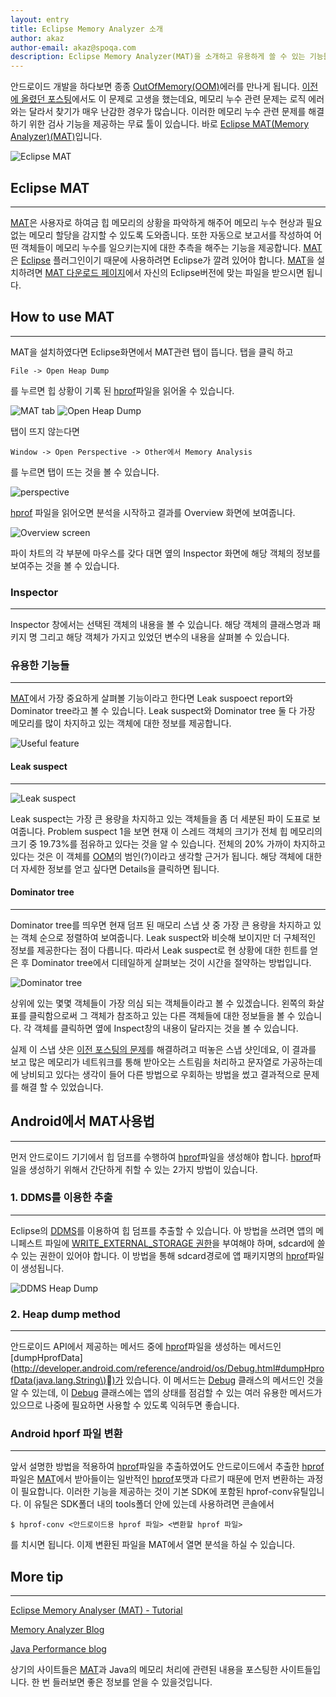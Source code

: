 ```yaml
---
layout: entry
title: Eclipse Memory Analyzer 소개
author: akaz
author-email: akaz@spoqa.com
description: Eclipse Memory Analyzer(MAT)을 소개하고 유용하게 쓸 수 있는 기능들을 알아봅니다.
---
```


안드로이드 개발을 하다보면 종종 [OutOfMemory(OOM)][OOM]에러를 만나게 됩니다. [이전에 올렸던 포스팅](https://spoqa.github.io/2012/01/09/using-gson-in-android.html)에서도 이 문제로 고생을 했는데요, 메모리 누수 관련 문제는 로직 에러와는 달라서 찾기가 매우 난감한 경우가 많습니다. 이러한 메모리 누수 관련 문제를 해결하기 위한 검사 기능을 제공하는 무료 툴이 있습니다. 바로 [Eclipse MAT(Memory Analyzer)(MAT)][MAT]입니다.

![Eclipse MAT](/images/eclipse-mat/mat_thumb.png)

## Eclipse MAT
---
[MAT]은 사용자로 하여금 힙 메모리의 상황을 파악하게 해주어 메모리 누수 현상과 필요없는 메모리 할당을 감지할 수 있도록 도와줍니다. 또한 자동으로 보고서를 작성하여 어떤 객체들이 메모리 누수를 일으키는지에 대한 추측을 해주는 기능을 제공합니다. [MAT]은 [Eclipse] 플러그인이기 때문에 사용하려면 Eclipse가 깔려 있어야 합니다. [MAT]을 설치하려면 [MAT 다운로드 페이지](http://eclipse.org/mat/downloads.php)에서 자신의 Eclipse버전에 맞는 파일을 받으시면 됩니다. 

## How to use MAT
---
MAT을 설치하였다면 Eclipse화면에서 MAT관련 탭이 뜹니다. 탭을 클릭 하고 
     
    File -> Open Heap Dump

를 누르면 힙 상황이 기록 된 [hprof]파일을 읽어올 수 있습니다.

![MAT tab](/images/eclipse-mat/mat_tab.png)
![Open Heap Dump](/images/eclipse-mat/open_heapdump.png)

탭이 뜨지 않는다면 

    Window -> Open Perspective -> Other에서 Memory Analysis

를 누르면 탭이 뜨는 것을 볼 수 있습니다.

![perspective](/images/eclipse-mat/perspective_memory_analysis.png)

[hprof] 파일을 읽어오면 분석을 시작하고 결과를 Overview 화면에 보여줍니다. 

![Overview screen](/images/eclipse-mat/overview.png)

파이 차트의 각 부분에 마우스를 갖다 대면 옆의 Inspector 화면에 해당 객체의 정보를 보여주는 것을 볼 수 있습니다.

### Inspector
---
Inspector 창에서는 선택된 객체의 내용을 볼 수 있습니다. 해당 객체의 클래스명과 패키지 명 그리고 해당 객체가 가지고 있었던 변수의 내용을 살펴볼 수 있습니다.

### 유용한 기능들
---
[MAT]에서 가장 중요하게 살펴볼 기능이라고 한다면 Leak suspoect report와 Dominator tree라고 볼 수 있습니다. Leak suspect와 Dominator tree 둘 다 가장 메모리를 많이 차지하고 있는 객체에 대한 정보를 제공합니다.

![Useful feature](/images/eclipse-mat/overview_useful_method.png)

#### Leak suspect
---

![Leak suspect](/images/eclipse-mat/leak_suspect.png)

Leak suspect는 가장 큰 용량을 차지하고 있는 객체들을 좀 더 세분된 파이 도표로 보여줍니다. Problem suspect 1을 보면 현재 이 스레드 객체의 크기가 전체 힙 메모리의 크기 중 19.73%를 점유하고 있다는 것을 알 수 있습니다. 전체의 20% 가까이 차지하고 있다는 것은 이 객체를 [OOM]의 범인(?)이라고 생각할 근거가 됩니다. 해당 객체에 대한 더 자세한 정보를 얻고 싶다면 Details을 클릭하면 됩니다.

#### Dominator tree
---
Dominator tree를 띄우면 현재 덤프 된 매모리 스냅 샷 중 가장 큰 용량을 차지하고 있는 객체 순으로 정렬하여 보여줍니다. Leak suspect와 비슷해 보이지만 더 구체적인 정보를 제공한다는 점이 다릅니다. 따라서 Leak suspect로 현 상황에 대한 힌트를 얻은 후 Dominator tree에서 디테일하게 살펴보는 것이 시간을 절약하는 방법입니다. 

![Dominator tree](/images/eclipse-mat/dominator_tree.png)

상위에 있는 몇몇 객체들이 가장 의심 되는 객체들이라고 볼 수 있겠습니다. 왼쪽의 화살표를 클릭함으로써 그 객체가 참조하고 있는 다른 객체들에 대한 정보들을 볼 수 있습니다. 각 객체를 클릭하면 옆에 Inspect창의 내용이 달라지는 것을 볼 수 있습니다.

실제 이 스냅 샷은 [이전 포스팅의 문제](https://spoqa.github.io/2012/01/09/using-gson-in-android.html)를 해결하려고 떠놓은 스냅 샷인데요, 이 결과를 보고 많은 메모리가 네트워크를 통해 받아오는 스트림을 처리하고 문자열로 가공하는데에 낭비되고 있다는 생각이 들어 다른 방법으로 우회하는 방법을 썼고 결과적으로 문제를 해결 할 수 있었습니다.

## Android에서 MAT사용법
---
먼저 안드로이드 기기에서 힙 덤프를 수행하여 [hprof]파일을 생성해야 합니다. [hprof]파일을 생성하기 위해서 간단하게 취할 수 있는 2가지 방법이 있습니다.

### 1. DDMS를 이용한 추출
---
Eclipse의 [DDMS]를 이용하여 힙 덤프를 추출할 수 있습니다. 아 방법을 쓰려면 앱의 메니페스트 파일에 [WRITE_EXTERNAL_STORAGE 권한](http://developer.android.com/reference/android/Manifest.permission.html#WRITE_EXTERNAL_STORAGE)을 부여해야 하며, sdcard에 쓸 수 있는 권한이 있어야 합니다. 이 방법을 통해 sdcard경로에 앱 패키지명의 [hprof]파일이 생성됩니다.

![DDMS Heap Dump](/images/eclipse-mat/ddms_heapdump.png)

### 2. Heap dump method
---
안드로이드 API에서 제공하는 메서드 중에 [hprof]파일을 생성하는 메서드인 [dumpHprofData](http://developer.android.com/reference/android/os/Debug.html#dumpHprofData(java.lang.String\))가 있습니다. 이 메서드는 [Debug] 클래스의 메서드인 것을 알 수 있는데, 이 [Debug] 클래스에는 앱의 상태를 점검할 수 있는 여러 유용한 메서드가 있으므로 나중에 필요하면 사용할 수 있도록 익혀두면 좋습니다.

### Android hporf 파일 변환
---
앞서 설명한 방법을 적용하여 [hprof]파일을 추출하였어도 안드로이드에서 추출한 [hprof]파일은 [MAT]에서 받아들이는 일반적인 [hprof]포맷과 다르기 때문에 먼저 변환하는 과정이 필요합니다. 이러한 기능을 제공하는 것이 기본 SDK에 포함된 hprof-conv유틸입니다. 이 유틸은 SDK폴더 내의 tools폴더 안에 있는데 사용하려면 콘솔에서

    $ hprof-conv <안드로이드용 hprof 파일> <변환할 hprof 파일>

를 치시면 됩니다. 이제 변환된 파일을 MAT에서 열면 분석을 하실 수 있습니다.

## More tip
---

[Eclipse Memory Analyser (MAT) - Tutorial](http://www.vogella.de/articles/EclipseMemoryAnalyser/article.html)

[Memory Analyzer Blog](http://memoryanalyzer.blogspot.com/2010/01/heap-dump-analysis-with-memory-analyzer.html)

[Java Performance blog](http://kohlerm.blogspot.com/search/label/memory)

상기의 사이트들은 [MAT]과 Java의 메모리 처리에 관련된 내용을 포스팅한 사이트들입니다. 한 번 들러보면 좋은 정보를 얻을 수 있을것입니다.

[Eclipse]: http://www.eclipse.org/
[MAT]: http://eclipse.org/mat/
[OOM]: http://developer.android.com/reference/java/lang/OutOfMemoryError.html 
[Debug]: http://developer.android.com/reference/android/os/Debug.html
[DDMS]: http://developer.android.com/guide/developing/debugging/ddms.html
[hprof]: http://java.sun.com/developer/technicalArticles/Programming/HPROF.html
